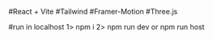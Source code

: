 #React + Vite
#Tailwind
#Framer-Motion
#Three.js

#run in localhost
1> npm i
2> npm run dev or npm run host
